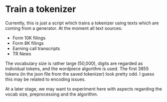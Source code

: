 # Train a tokenizer

Currently, this is just a script which trains a tokenizer using texts which are coming from a generator. At the moment all text sources:

* Form 10K filings
* Form 8K filings
* Earning call transcripts
* TR News

The vocabulary size is rather large (50,000), digits are regarded as individual tokens, and the wordpiece algorithm is used. The first 3855 tokens (in the json file from the saved tokenizer) look pretty odd. I guess this may be related to encoding issues. 

At a later stage, we may want to experiment here with aspects regarding the vocab size, preprocessing and the algorithm. 